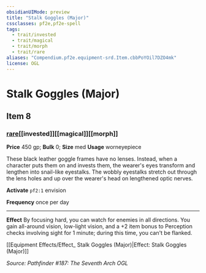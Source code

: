 ```yaml
---
obsidianUIMode: preview
title: "Stalk Goggles (Major)"
cssclasses: pf2e,pf2e-spell
tags:
  - trait/invested
  - trait/magical
  - trait/morph
  - trait/rare
aliases: "Compendium.pf2e.equipment-srd.Item.cbbPoYOil7DZO4mk"
license: OGL
---
```

# Stalk Goggles (Major)
## Item 8
### [rare](rare "Rare Rarity Trait")[[invested]][[magical]][[morph]]


**Price** 450 gp; 
**Bulk** 0; **Size** med
**Usage** worneyepiece

These black leather goggle frames have no lenses. Instead, when a character puts them on and invests them, the wearer's eyes transform and lengthen into snail-like eyestalks. The wobbly eyestalks stretch out through the lens holes and up over the wearer's head on lengthened optic nerves.

**Activate** `pf2:1` envision

**Frequency** once per day

* * *

**Effect** By focusing hard, you can watch for enemies in all directions. You gain all-around vision, low-light vision, and a +2 item bonus to Perception checks involving sight for 1 minute; during this time, you can't be flanked.

[[Equipment Effects/Effect_ Stalk Goggles (Major)|Effect: Stalk Goggles (Major)]]

*Source: Pathfinder #187: The Seventh Arch*
*OGL*